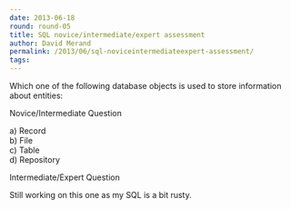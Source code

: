 ```yaml
---
date: 2013-06-18
round: round-05
title: SQL novice/intermediate/expert assessment
author: David Merand
permalink: /2013/06/sql-noviceintermediateexpert-assessment/
tags:
---
```

Which one of the following database objects is used to store information about entities:

Novice/Intermediate Question

a) Record  
b) File  
c) Table  
d) Repository

Intermediate/Expert Question

Still working on this one as my SQL is a bit rusty.

&nbsp;
